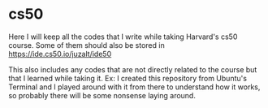 # cs50
Here I will keep all the codes that I write while taking Harvard's cs50 course.
Some of them should also be stored in https://ide.cs50.io/juzalt/ide50 

This also includes any codes that are not directly related to the course but that I learned while taking it.
Ex: I created this repository from Ubuntu's Terminal and I played around with it from there to understand how it works, so probably there will be some nonsense laying around.

